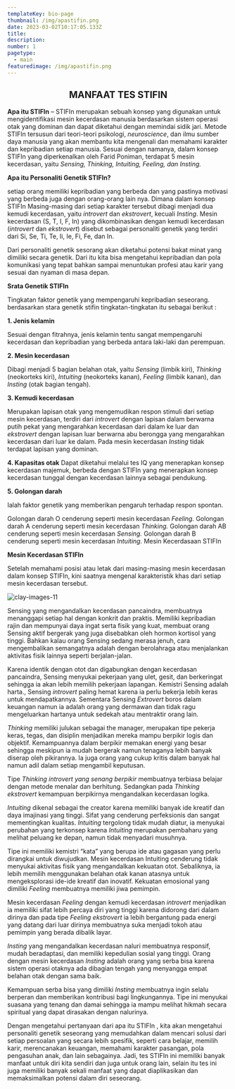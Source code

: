 ```yaml
---
templateKey: bio-page
thumbnail: /img/apastifin.png
date: 2023-03-02T10:17:05.133Z
title: 
description: 
number: 1
pagetype:
  - main
featuredimage: /img/apastifin.png
---
```


<h2 align="center"> MANFAAT TES STIFIN </h2>

**Apa itu STIFIn** – STIFIn merupakan sebuah konsep yang digunakan untuk mengidentifikasi mesin kecerdasan manusia berdasarkan sistem operasi otak yang dominan dan dapat diketahui dengan memindai sidik jari. Metode STIFIn tersusun dari teori-teori psikologi, *neuroscience*, dan ilmu sumber daya manusia yang akan membantu kita mengenali dan memahami karakter dan kepribadian setiap manusia. Sesuai dengan namanya, dalam konsep STIFIn yang diperkenalkan oleh Farid Poniman, terdapat 5 mesin kecerdasan, yaitu *Sensing, Thinking, Intuiting, Feeling, dan Insting.*

**Apa itu Personaliti Genetik STIFIn?**

setiap orang memiliki kepribadian yang berbeda dan yang pastinya motivasi yang berbeda juga dengan orang-orang lain nya. Dimana dalam konsep STIFIn Masing-masing dari setiap karakter tersebut dibagi menjadi dua kemudi kecerdasan, yaitu *introvert* dan *ekstrovert*, kecuali *Insting*. Mesin kecerdasan (S, T, I, F, In) yang dikombinasikan dengan kemudi kecerdasan (*introvert* dan *ekstrovert*) disebut sebagai personaliti genetik yang terdiri dari Si, Se, Ti, Te, Ii, Ie, Fi, Fe, dan In.

Dari personaliti genetik sesorang akan diketahui potensi bakat minat yang dimiliki secara genetik. Dari itu kita bisa mengetahui kepribadian dan pola komunikasi yang tepat bahkan sampai menuntukan profesi atau karir yang sesuai dan nyaman di masa depan.

**Srata Genetik STIFIn**

Tingkatan faktor genetik yang mempengaruhi kepribadian seseorang. berdasarkan stara genetik stifin tingkatan-tingkatan itu sebagai berikut :

**1. Jenis kelamin**

Sesuai dengan fitrahnya, jenis kelamin tentu sangat mempengaruhi kecerdasan dan kepribadian yang berbeda antara laki-laki dan perempuan.

**2. Mesin kecerdasan**

Dibagi menjadi 5 bagian belahan otak, yaitu *Sensing* (limbik kiri), *Thinking* (neokorteks kiri), *Intuiting* (neokorteks kanan), *Feeling* (limbik kanan), dan *Insting* (otak bagian tengah).

**3. Kemudi kecerdasan**

Merupakan lapisan otak yang mengemudikan respon stimuli dari setiap mesin kecerdasan, terdiri dari *introvert* dengan lapisan dalam berwarna putih pekat yang mengarahkan kecerdasan dari dalam ke luar dan *ekstrovert* dengan lapisan luar berwarna abu berongga yang mengarahkan kecerdasan dari luar ke dalam. Pada mesin kecerdasan *Insting* tidak terdapat lapisan yang dominan.

**4. Kapasitas otak**
Dapat diketahui melalui tes IQ yang menerapkan konsep kecerdasan majemuk, berbeda dengan STIFIn yang menerapkan konsep kecerdasan tunggal dengan kecerdasan lainnya sebagai pendukung.

**5. Golongan darah**

Ialah faktor genetik yang memberikan pengaruh terhadap respon spontan.

Golongan darah O cenderung seperti mesin kecerdasan *Feeling.*
Golongan darah A cenderung seperti mesin kecerdasan *Thinking.*
Golongan darah AB cenderung seperti mesin kecerdasan *Sensing.*
Golongan darah B cenderung seperti mesin kecerdasan *Intuiting.*
Mesin Kecerdasaan STIFIn


**Mesin Kecerdasan STIFIn**

Setelah memahami posisi atau letak dari masing-masing mesin kecerdasan dalam konsep STIFIn, kini saatnya mengenal karakteristik khas dari setiap mesin kecerdasan tersebut.

![clay-images-11](/img/mesinkecerdasan.jpg)

Sensing yang mengandalkan kecerdasan pancaindra, membuatnya menanggapi setiap hal dengan konkrit dan praktis. Memiliki kepribadian rajin dan mempunyai daya ingat serta fisik yang kuat, membuat orang Sensing aktif bergerak yang juga disebabkan oleh hormon kortisol yang tinggi. Bahkan kalau orang Sensing sedang merasa jenuh, cara mengembalikan semangatnya adalah dengan berolahraga atau menjalankan aktivitas fisik lainnya seperti berjalan-jalan.

Karena identik dengan otot dan digabungkan dengan kecerdasan pancaindra, Sensing menyukai pekerjaan yang ulet, gesit, dan berkeringat sehingga ia akan lebih memilih pekerjaan lapangan. Kemistri Sensing adalah harta., Sensing *introvert* paling hemat karena ia perlu bekerja lebih keras untuk mendapatkannya. Sementara Sensing *Extrovert* boros dalam keuangan namun ia adalah orang yang dermawan dan tidak ragu mengeluarkan hartanya untuk sedekah atau mentraktir orang lain.

*Thinking* memiliki julukan sebagai the manager, merupakan tipe pekerja keras, tegas, dan disiplin menjadikan mereka mampu berpikir logis dan objektif. Kemampuannya dalam berpikir memakan energi yang besar sehingga meskipun ia mudah bergerak namun tenaganya lebih banyak diserap oleh pikirannya. Ia juga orang yang cukup kritis dalam banyak hal namun adil dalam setiap mengambil keputusan.

Tipe *Thinking introvert yang senang berpikir* membuatnya terbiasa belajar dengan metode menalar dan berhitung. Sedangkan pada *Thinking ekstrovert* kemampuan berpikirnya mengandalkan kecerdasan logika.

*Intuiting* dikenal sebagai the creator karena memiliki banyak ide kreatif dan daya imajinasi yang tinggi. Sifat yang cenderung perfeksionis dan sangat mementingkan kualitas. *Intuiting* tergolong tidak mudah diatur, ia menyukai perubahan yang terkonsep karena *Intuiting* merupakan pembaharu yang melihat peluang ke depan, namun tidak menyadari musuhnya.

Tipe ini memiliki kemistri “kata” yang berupa ide atau gagasan yang perlu dirangkai untuk diwujudkan. Mesin kecerdasan Intuiting cenderung tidak menyukai aktivitas fisik yang mengandalkan kekuatan otot. Sebaliknya, ia lebih memilih menggunakan belahan otak kanan atasnya untuk mengeksplorasi ide-ide kreatif dan inovatif. Kekuatan emosional yang dimiliki *Feeling* membuatnya memiliki jiwa pemimpin.

Mesin kecerdasan *Feeling* dengan kemudi kecerdasan *introvert* menjadikan ia memiliki sifat lebih percaya diri yang tinggi karena didorong dari dalam dirinya dan pada tipe *Feeling ekstrovert* ia lebih bergantung pada energi yang datang dari luar dirinya membuatnya suka menjadi tokoh atau pemimpin yang berada dibalik layar.

*Insting* yang mengandalkan kecerdasan naluri membuatnya responsif, mudah beradaptasi, dan memiliki kepedulian sosial yang tinggi. Orang dengan mesin kecerdasan *Insting* adalah orang yang serba bisa karena sistem operasi otaknya ada dibagian tengah yang menyangga empat belahan otak dengan sama baik.

Kemampuan serba bisa yang dimiliki *Insting* membuatnya ingin selalu berperan dan memberikan kontribusi bagi lingkungannya. Tipe ini menyukai suasana yang tenang dan damai sehingga ia mampu melihat hikmah secara spiritual yang dapat dirasakan dengan nalurinya.

Dengan mengetahui pertanyaan dari apa itu STIFIn , kita akan mengetahui personaliti genetik seseorang yang memudahkan dalam mencari solusi dari setiap persoalan yang secara lebih spesifik, seperti cara belajar, memilih karir, merencanakan keuangan, memahami karakter pasangan, pola pengasuhan anak, dan lain sebagainya. Jadi, tes STIFIn ini memiliki banyak manfaat untuk diri kita sendiri dan juga untuk orang lain, selain itu tes ini juga memiliki banyak sekali manfaat yang dapat diaplikasikan dan memaksimalkan potensi dalam diri seseorang.

<a href="https://unsplash.com/@tomcrewceramics" target="_blank"> </a>



